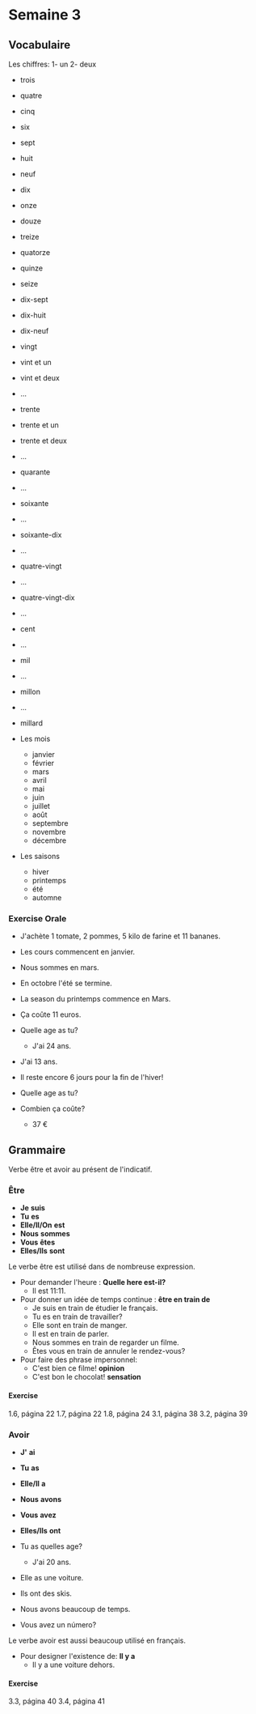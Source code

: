 

# Semaine 3

## Vocabulaire

Les chiffres:
  1- un
  2- deux
  * trois
  * quatre
  * cinq
  * six
  * sept
  * huit
  * neuf
  * dix
  * onze
  * douze
  * treize
  * quatorze
  * quinze
  * seize
  * dix-sept
  * dix-huit
  * dix-neuf
  * vingt
  * vint et un
  * vint et deux
  * ...
  * trente
  * trente et un
  * trente et deux
  * ...
  * quarante
  * ...
  * soixante
  * ...
  * soixante-dix
  * ...
  * quatre-vingt
  * ...
  * quatre-vingt-dix
  * ...
  * cent
  * ...
  * mil
  * ...
  * millon
  * ...
  * millard



* Les mois
  * janvier
  * février
  * mars
  * avril 
  * mai
  * juin
  * juillet
  * août
  * septembre
  * novembre
  * décembre

* Les saisons
  * hiver
  * printemps
  * été
  * automne

### Exercise Orale

- J'achète 1 tomate, 2 pommes, 5 kilo de farine et 11 bananes.

- Les cours commencent en janvier.

- Nous sommes en mars.

- En octobre l'été se termine.

- La season du printemps commence en Mars.

- Ça coûte 11 euros.

- Quelle age as tu?
  - J'ai 24 ans.

- J'ai 13 ans.

- Il reste encore 6 jours pour la fin de l'hiver!

- Quelle age as tu?

- Combien ça coûte?
  - 37 €

## Grammaire

Verbe être et avoir au présent de l'indicatif.

### Être

* **Je** **suis**
* **Tu** **es**
* **Elle/Il/On** **est**
* **Nous** **sommes**
* **Vous** **êtes**
* **Elles/Ils** **sont**

Le verbe être est utilisé dans de nombreuse expression.

* Pour demander l'heure : **Quelle here est-il?** 
  * Il est 11:11.
* Pour donner un idée de temps continue : **être en train de**
  * Je suis en train de étudier le français.
  * Tu es en train de travailler?
  * Elle sont en train de manger.
  * Il est en train de parler.
  * Nous sommes en train de regarder un filme.
  * Êtes vous en train de annuler le rendez-vous?
* Pour faire des phrase impersonnel:
  * C'est bien ce filme! **opinion**
  * C'est bon le chocolat! **sensation**


#### Exercise

1.6, página 22
1.7, página 22
1.8, página 24
3.1, página 38
3.2, página 39


### Avoir

* **J'** **ai**
* **Tu** **as**
* **Elle/Il** **a**
* **Nous** **avons**
* **Vous** **avez**
* **Elles/Ils** **ont**

* Tu as quelles age?
  * J'ai 20 ans.

* Elle as une voiture.

* Ils ont des skis.

* Nous avons beaucoup de temps.

* Vous avez un número?

Le verbe avoir est aussi beaucoup utilisé en français.

* Pour designer l'existence de: **Il y a**
  * Il y a une voiture dehors.

#### Exercise

3.3, página 40
3.4, página 41
